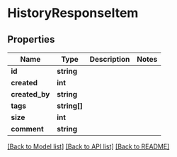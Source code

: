 # HistoryResponseItem

## Properties
Name | Type | Description | Notes
------------ | ------------- | ------------- | -------------
**id** | **string** |  | 
**created** | **int** |  | 
**created_by** | **string** |  | 
**tags** | **string[]** |  | 
**size** | **int** |  | 
**comment** | **string** |  | 

[[Back to Model list]](../README.md#documentation-for-models) [[Back to API list]](../README.md#documentation-for-api-endpoints) [[Back to README]](../README.md)



